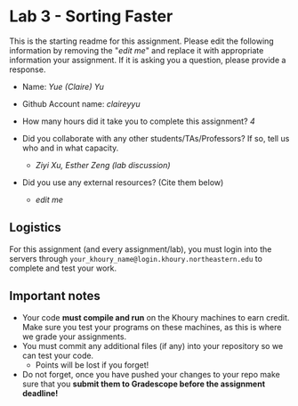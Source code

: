 # Lab 3 - Sorting Faster

This is the starting readme for this assignment.  Please edit the following information by removing the "*edit me*" and replace it with appropriate information your assignment. If it is asking you a question, please provide a response.

- Name: *Yue (Claire) Yu*
- Github Account name: *claireyyu* 

- How many hours did it take you to complete this assignment? *4*

- Did you collaborate with any other students/TAs/Professors? If so, tell us who and in what capacity.
  - *Ziyi Xu, Esther Zeng (lab discussion)*

- Did you use any external resources? (Cite them below)
  - *edit me*

## Logistics

For this assignment (and every assignment/lab), you must login into the servers through `your_khoury_name@login.khoury.northeastern.edu` to complete and test your work. 

## Important notes

* Your code **must compile and run** on the Khoury machines to earn credit. Make sure you test your programs on these machines, as this is where we grade your assignments.
* You must commit any additional files (if any) into your repository so we can test your code.
  * Points will be lost if you forget!
* Do not forget, once you have pushed your changes to your repo make sure that you **submit them to Gradescope before the assignment deadline!**

